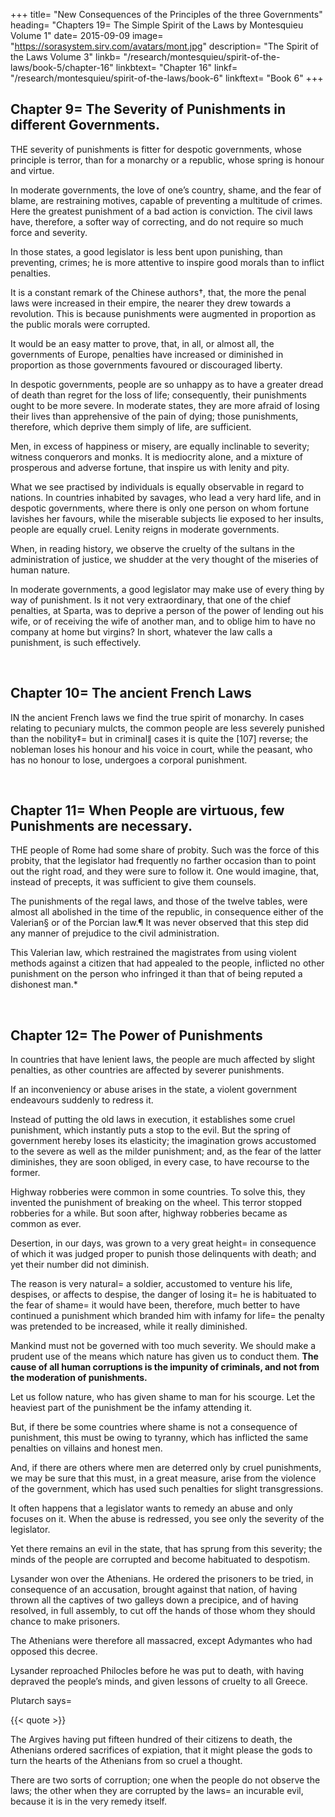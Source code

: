 +++
title= "New Consequences of the Principles of the three Governments"
heading= "Chapters 19= The Simple Spirit of the Laws by Montesquieu Volume 1"
date= 2015-09-09
image= "https://sorasystem.sirv.com/avatars/mont.jpg"
description= "The Spirit of the Laws Volume 3"
linkb= "/research/montesquieu/spirit-of-the-laws/book-5/chapter-16"
linkbtext= "Chapter 16"
linkf= "/research/montesquieu/spirit-of-the-laws/book-6"
linkftext= "Book 6"
+++


## Chapter 9= The Severity of Punishments in different Governments.

THE severity of punishments is fitter for despotic governments, whose principle is terror, than for a monarchy or a republic, whose spring is honour and virtue.

In moderate governments, the love of one’s country, shame, and the fear of blame, are restraining motives, capable of preventing a multitude of crimes. Here the greatest punishment of a bad action is conviction. The civil laws have, therefore, a softer way of correcting, and do not require so much force and severity.

In those states, a good legislator is less bent upon punishing, than preventing, crimes; he is more attentive to inspire good morals than to inflict penalties.

It is a constant remark of the Chinese authors†, that, the more the penal laws were increased in their empire, the nearer they drew towards a revolution. This is because punishments were augmented in proportion as the public morals were corrupted.

It would be an easy matter to prove, that, in all, or almost all, the governments of Europe, penalties have increased or diminished in proportion as those governments favoured or discouraged liberty.

In despotic governments, people are so unhappy as to have a greater dread of death than regret for the loss of life; consequently, their punishments ought to be more severe. In moderate states, they are more afraid of losing their lives than apprehensive of the pain of dying; those punishments, therefore, which deprive them simply of life, are sufficient.

Men, in excess of happiness or misery, are equally inclinable to severity; witness conquerors and monks. It is mediocrity alone, and a mixture of prosperous and adverse fortune, that inspire us with lenity and pity.

What we see practised by individuals is equally observable in regard to nations. In countries inhabited by savages, who lead a very hard life, and in despotic governments, where there is only one person on whom fortune lavishes her favours, while the miserable subjects lie exposed to her insults, people are equally cruel. Lenity reigns in moderate governments.

When, in reading history, we observe the cruelty of the sultans in the administration of justice, we shudder at the very thought of the miseries of human nature.

In moderate governments, a good legislator may make use of every thing by way of punishment. Is it not very extraordinary, that one of the chief penalties, at Sparta, was to deprive a person of the power of lending out his wife, or of receiving the wife of another man, and to oblige him to have no company at home but virgins? In short, whatever the law calls a punishment, is such effectively.

<br>

## Chapter 10= The ancient French Laws

IN the ancient French laws we find the true spirit of monarchy. In cases relating to pecuniary mulcts, the common people are less severely punished than the nobility‡= but in criminal∥ cases it is quite the [107] reverse; the nobleman loses his honour and his voice in court, while the peasant, who has no honour to lose, undergoes a corporal punishment.

<br>

## Chapter 11= When People are virtuous, few Punishments are necessary.

THE people of Rome had some share of probity. Such was the force of this probity, that the legislator had frequently no farther occasion than to point out the right road, and they were sure to follow it. One would imagine, that, instead of precepts, it was sufficient to give them counsels.

The punishments of the regal laws, and those of the twelve tables, were almost all abolished in the time of the republic, in consequence either of the Valerian§ or of the Porcian law.¶ It was never observed that this step did any manner of prejudice to the civil administration.

This Valerian law, which restrained the magistrates from using violent methods against a citizen that had appealed to the people, inflicted no other punishment on the person who infringed it than that of being reputed a dishonest man.*

<br>

## Chapter 12= The Power of Punishments

In countries that have lenient laws, the people are much affected by slight penalties, as other countries are affected by severer punishments.

If an inconveniency or abuse arises in the state, a violent government endeavours suddenly to redress it.

Instead of putting the old laws in execution, it establishes some cruel punishment, which instantly puts a stop to the evil. But the spring of government hereby loses its elasticity; the imagination grows accustomed to the severe as well as the milder punishment; and, as the fear of the latter diminishes, they are soon obliged, in every case, to have recourse to the former. 

Highway robberies were common in some countries. To solve this, they invented the punishment of breaking on the wheel. This terror stopped robberies for a while. But soon after, highway robberies became as common as ever.

Desertion, in our days, was grown to a very great height= in consequence of which it was judged proper to punish those delinquents with death; and yet their number did not diminish. 

The reason is very natural= a soldier, accustomed to venture his life, despises, or affects to despise, the danger of losing it= he is habituated to the fear of shame= it would have been, therefore, much better to have continued a punishment which branded him with infamy for life= the penalty was pretended to be increased, while it really diminished.

Mankind must not be governed with too much severity. We should make a prudent use of the means which nature has given us to conduct them. **The cause of all human corruptions is the impunity of criminals, and not from the moderation of punishments.**

Let us follow nature, who has given shame to man for his scourge. Let the heaviest part of the punishment be the infamy attending it.

But, if there be some countries where shame is not a consequence of punishment, this must be owing to tyranny, which has inflicted the same penalties on villains and honest men.

And, if there are others where men are deterred only by cruel punishments, we may be sure that this must, in a great measure, arise from the violence of the government, which has used such penalties for slight transgressions.

It often happens that a legislator wants to remedy an abuse and only focuses on it. <!-- , thinks of nothing else= his eyes are open only to this object, and shut to its inconveniences. --> When the abuse is redressed, you see only the severity of the legislator.

Yet there remains an evil in the state, that has sprung from this severity; the minds of the people are corrupted and become habituated to despotism.

Lysander won over the Athenians. He ordered the prisoners to be tried, in consequence of an accusation, brought against that nation, of having thrown all the captives of two galleys down a precipice, and of having resolved, in full assembly, to cut off the hands of those whom they should chance to make prisoners. 

The Athenians were therefore all massacred, except Adymantes who had opposed this decree. 

Lysander reproached Philocles before he was put to death, with having depraved the people’s minds, and given lessons of cruelty to all Greece.


Plutarch says= 

{{< quote >}}
<p>The Argives having put fifteen hundred of their citizens to death, the Athenians ordered sacrifices of expiation, that it might please the gods to turn the hearts of the Athenians from so cruel a thought.</p>
</div>

There are two sorts of corruption; one when the people do not observe the laws; the other when they are corrupted by the laws= an incurable evil, because it is in the very remedy itself.

<br>

